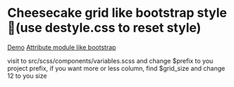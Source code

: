 # Сheesecake grid like bootstrap style 💪(use destyle.css to reset style)

[Demo](https://tltary.github.io/ch_grid/index.html)
[Attribute module like bootstrap](https://github.com/tltary/am_ch_grid/)

visit to src/scss/components/variables.scss and change $prefix to you project prefix, if you want more or less column, find $grid_size and change 12 to you size
